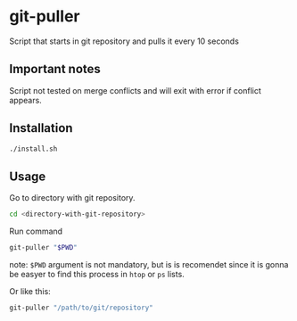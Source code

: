 # git-puller
Script that starts in git repository and pulls it every 10 seconds

## Important notes
Script not tested on merge conflicts and will exit with error if conflict appears.

## Installation
```bash
./install.sh
```

## Usage
Go to directory with git repository.
```bash
cd <directory-with-git-repository>
```
Run command

```bash
git-puller "$PWD"
```
note: `$PWD` argument is not mandatory, but is is recomendet since it is gonna be easyer to find this process in `htop` or `ps` lists.  

Or like this:
```bash
git-puller "/path/to/git/repository"
```
